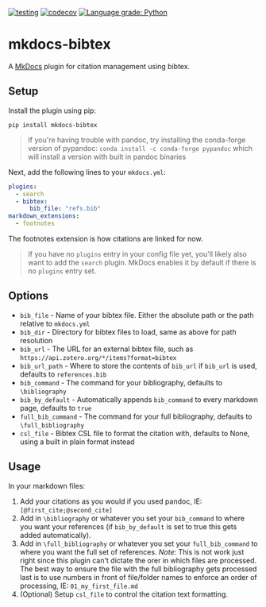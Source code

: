 [![testing](https://github.com/shyamd/mkdocs-bibtex/workflows/testing/badge.svg)](https://github.com/shyamd/mkdocs-bibtex/actions?query=workflow%3Atesting)
[![codecov](https://codecov.io/gh/shyamd/mkdocs-bibtex/branch/master/graph/badge.svg)](https://codecov.io/gh/shyamd/mkdocs-bibtex)
[![Language grade: Python](https://img.shields.io/lgtm/grade/python/g/shyamd/mkdocs-bibtex.svg?logo=lgtm&logoWidth=18)](https://lgtm.com/projects/g/shyamd/mkdocs-bibtex/context:python)

# mkdocs-bibtex

A [MkDocs](https://www.mkdocs.org/) plugin for citation management using bibtex.

## Setup

Install the plugin using pip:

```
pip install mkdocs-bibtex
```
> If you're having trouble with pandoc, try installing the conda-forge version of pypandoc: `conda install -c conda-forge pypandoc` which will install a version with built in pandoc binaries


Next, add the following lines to your `mkdocs.yml`:

```yml
plugins:
  - search
  - bibtex:
      bib_file: "refs.bib"
markdown_extensions:
  - footnotes
```

The footnotes extension is how citations are linked for now.

> If you have no `plugins` entry in your config file yet, you'll likely also want to add the `search` plugin. MkDocs enables it by default if there is no `plugins` entry set.

## Options

- `bib_file` - Name of your bibtex file. Either the absolute path or the path relative to `mkdocs.yml`
- `bib_dir` - Directory for bibtex files to load, same as above for path resolution
- `bib_url` - The URL for an external bibtex file, such as `https://api.zotero.org/*/items?format=bibtex`
- `bib_url_path` - Where to store the contents of `bib_url` if `bib_url` is used, defaults to `references.bib`
- `bib_command` - The command for your bibliography, defaults to `\bibliography`
- `bib_by_default` - Automatically appends `bib_command` to every markdown page, defaults to `true`
- `full_bib_command` - The command for your full bibliography, defaults to `\full_bibliography`
- `csl_file` - Bibtex CSL file to format the citation with, defaults to None, using a built in plain format instead

## Usage

In your markdown files:

1. Add your citations as you would if you used pandoc, IE: `[@first_cite;@second_cite]`
2. Add in `\bibliography` or whatever you set your `bib_command` to where you want your references (if `bib_by_default` is set to true this gets added automatically).
3. Add in `\full_bibliography` or whatever you set your `full_bib_command` to where you want the full set of references. *Note*: This is not work just right since this plugin can't dictate the orer in which files are processed. The best way to ensure the file with the full bibliography gets processed last is to use numbers in front of file/folder names to enforce an order of processing, IE: `01_my_first_file.md`
4. (Optional) Setup `csl_file` to control the citation text formatting.

